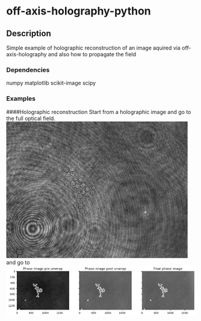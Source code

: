 # off-axis-holography-python

## Description

Simple example of holographic reconstruction of an image aquired via off-axis-holography and also how to propagate the field


### Dependencies
numpy
matplotlib
scikit-image
scipy


### Examples
####Holographic reconstruction
Start from a holographic image and go to the full optical field.
<img src="samplefolder/PS_beads_1_1_1.png" width="482" height="362" title="Holographic image">
and go to <br />
<img src="plots/psl_111/phase_corrections2.png" title="1. Phase image pre unwrap, 2. Phase image post unwrap 3. Final phase image">




